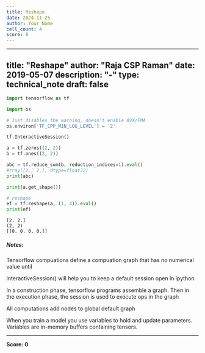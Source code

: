 ```yaml
---
title: Reshape
date: 2024-11-25
author: Your Name
cell_count: 4
score: 0
---
```


---
title: "Reshape"
author: "Raja CSP Raman"
date: 2019-05-07
description: "-"
type: technical_note
draft: false
---

```python
import tensorflow as tf

import os

# Just disables the warning, doesn't enable AVX/FMA
os.environ['TF_CPP_MIN_LOG_LEVEL'] = '2'
```


```python
tf.InteractiveSession()

a = tf.zeros((2, 2))
b = tf.ones((2, 2))

abc = tf.reduce_sum(b, reduction_indices=1).eval()
#rray([2., 2.], dtype=float32)
print(abc)

print(a.get_shape())

# reshape
ef = tf.reshape(a, (1, 4)).eval()
print(ef)
```

    [2. 2.]
    (2, 2)
    [[0. 0. 0. 0.]]


##### Notes:

Tensorflow compuations define a compuation graph that has no numerical value until 

InteractiveSession() will help you to keep a default session open in ipython

In a construction phase, tensorflow programs assemble a graph. 
Then in the execution phase, the session is used to execute ops in the graph

All computations add nodes to global default graph

When you train a model you use variables to hold and update parameters.
Variables are in-memory buffers containing tensors.


---
**Score: 0**